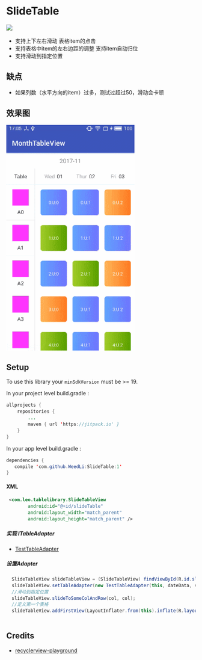 # SlideTable

[![](https://jitpack.io/v/WeedLi/SlideTable.svg)](https://jitpack.io/#WeedLi/SlideTable)

- 支持上下左右滑动 表格item的点击
- 支持表格中item的左右边距的调整 支持item自动归位
- 支持滑动到指定位置

## 缺点

- 如果列数（水平方向的item）过多，测试过超过50，滑动会卡顿

## 效果图

<img src="https://github.com/WeedLi/SlideTable/blob/master/leoslidetable.gif" alt="Demo" height="600px"/>

## Setup

To use this library your `minSdkVersion` must be >= 19.

In your project level build.gradle :
```java
allprojects {
    repositories {
        ...
        maven { url 'https://jitpack.io' }
    }
}       
```

In your app level build.gradle :
```java
dependencies {
   compile 'com.github.WeedLi:SlideTable:1'
}      
```

#### XML

```xml
 <com.leo.tablelibrary.SlideTableView
        android:id="@+id/slideTable"
        android:layout_width="match_parent"
        android:layout_height="match_parent" />
```

##### 实现 ITableAdapter

* [TestTableAdapter](https://github.com/WeedLi/SlideTable/blob/master/app/src/main/java/com/leo/monthtable/TestTableAdapter.java)


##### 设置Adapter

```java
  SlideTableView slideTableView = (SlideTableView) findViewById(R.id.slideTable);
  slideTableView.setTableAdapter(new TestTableAdapter(this, dateData, staffData, contentData));
  //滑动到指定位置
  slideTableView.slideToSomeColAndRow(col, col);
  //定义第一个表格
  slideTableView.addFirstView(LayoutInflater.from(this).inflate(R.layout.item_first_view, null, false));
        
 ```


## Credits

* [recyclerview-playground](https://github.com/devunwired/recyclerview-playground)
